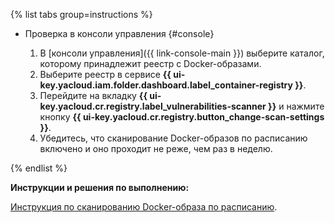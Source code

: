 {% list tabs group=instructions %}

- Проверка в консоли управления {#console}

  1. В [консоли управления]({{ link-console-main }}) выберите каталог, которому принадлежит реестр с Docker-образами.
  1. Выберите реестр в сервисе **{{ ui-key.yacloud.iam.folder.dashboard.label_container-registry }}**.
  1. Перейдите на вкладку **{{ ui-key.yacloud.cr.registry.label_vulnerabilities-scanner }}** и нажмите кнопку **{{ ui-key.yacloud.cr.registry.button_change-scan-settings }}**.
  1. Убедитесь, что сканирование Docker-образов по расписанию включено и оно проходит не реже, чем раз в неделю.

{% endlist %}

**Инструкции и решения по выполнению:**

[Инструкция по сканированию Docker-образа по расписанию](../../../container-registry/operations/scanning-docker-image.md#scheduled).